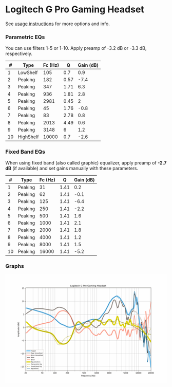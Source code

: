 # Logitech G Pro Gaming Headset
See [usage instructions](https://github.com/jaakkopasanen/AutoEq#usage) for more options and info.

### Parametric EQs
You can use filters 1-5 or 1-10. Apply preamp of -3.2 dB or -3.3 dB, respectively.

|   # | Type      |   Fc (Hz) |    Q |   Gain (dB) |
|-----|-----------|-----------|------|-------------|
|   1 | LowShelf  |       105 | 0.7  |         0.9 |
|   2 | Peaking   |       182 | 0.57 |        -7.4 |
|   3 | Peaking   |       347 | 1.71 |         6.3 |
|   4 | Peaking   |       936 | 1.81 |         2.8 |
|   5 | Peaking   |      2981 | 0.45 |         2   |
|   6 | Peaking   |        45 | 1.76 |        -0.8 |
|   7 | Peaking   |        83 | 2.78 |         0.8 |
|   8 | Peaking   |      2013 | 4.49 |         0.6 |
|   9 | Peaking   |      3148 | 6    |         1.2 |
|  10 | HighShelf |     10000 | 0.7  |        -2.6 |

### Fixed Band EQs
When using fixed band (also called graphic) equalizer, apply preamp of **-2.7 dB** (if available) and set gains manually with these parameters.

|   # | Type    |   Fc (Hz) |    Q |   Gain (dB) |
|-----|---------|-----------|------|-------------|
|   1 | Peaking |        31 | 1.41 |         0.2 |
|   2 | Peaking |        62 | 1.41 |        -0.1 |
|   3 | Peaking |       125 | 1.41 |        -6.4 |
|   4 | Peaking |       250 | 1.41 |        -2.2 |
|   5 | Peaking |       500 | 1.41 |         1.6 |
|   6 | Peaking |      1000 | 1.41 |         2.1 |
|   7 | Peaking |      2000 | 1.41 |         1.8 |
|   8 | Peaking |      4000 | 1.41 |         1.2 |
|   9 | Peaking |      8000 | 1.41 |         1.5 |
|  10 | Peaking |     16000 | 1.41 |        -5.2 |

### Graphs
![](./Logitech%20G%20Pro%20Gaming%20Headset.png)
